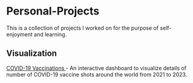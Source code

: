 # Personal-Projects
This is a collection of projects I worked on for the purpose of self-enjoyment and learning. 

## Visualization
[COVID-19 Vaccinations ](https://github.com/leolck/Personal-Projects/blob/main/COVIDAnalysis.twb) - An interactive dashboard to visualize details of number of COVID-19 vaccine shots around the world from 2021 to 2023.
